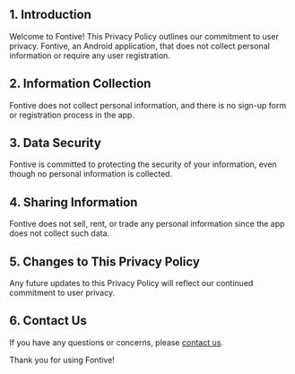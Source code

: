 ## 1. Introduction

Welcome to Fontive! This Privacy Policy outlines our commitment to user privacy. Fontive, an Android application, that does not collect personal information or require any user registration.

## 2. Information Collection

Fontive does not collect personal information, and there is no sign-up form or registration process in the app.

## 3. Data Security

Fontive is committed to protecting the security of your information, even though no personal information is collected.

## 4. Sharing Information

Fontive does not sell, rent, or trade any personal information since the app does not collect such data.

## 5. Changes to This Privacy Policy

Any future updates to this Privacy Policy will reflect our continued commitment to user privacy.

## 6. Contact Us

If you have any questions or concerns, please [contact us](mailto:intelligence.elites@gmail.com). 

Thank you for using Fontive!
